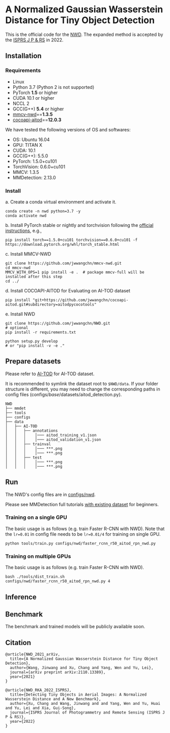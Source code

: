 # A Normalized Gaussian Wasserstein Distance for Tiny Object Detection

This is the official code for the [NWD](https://arxiv.org/abs/2110.13389). The expanded method is accepted by the [ISPRS J P & RS](https://www.sciencedirect.com/science/article/pii/S0924271622001599?dgcid=author) in 2022.

## Installation

### Requirements

- Linux
- Python 3.7 (Python 2 is not supported)
- PyTorch **1.5** or higher
- CUDA 10.1 or higher
- NCCL 2
- GCC(G++) **5.4** or higher
- [mmcv-nwd](https://github.com/jwwangchn/mmcv-nwd.git)==**1.3.5**
- [cocoapi-aitod](https://github.com/jwwangchn/cocoapi-aitod)==**12.0.3**

We have tested the following versions of OS and softwares:

- OS:  Ubuntu 16.04
- GPU: TITAN X
- CUDA: 10.1
- GCC(G++): 5.5.0
- PyTorch: 1.5.0+cu101
- TorchVision: 0.6.0+cu101
- MMCV: 1.3.5
- MMDetection: 2.13.0

### Install

a. Create a conda virtual environment and activate it.

```shell
conda create -n nwd python=3.7 -y
conda activate nwd
```

b. Install PyTorch stable or nightly and torchvision following the [official instructions](https://pytorch.org/), e.g.,

```shell
pip install torch==1.5.0+cu101 torchvision==0.6.0+cu101 -f https://download.pytorch.org/whl/torch_stable.html
```

c. Install MMCV-NWD

```shell
git clone https://github.com/jwwangchn/mmcv-nwd.git
cd mmcv-nwd
MMCV_WITH_OPS=1 pip install -e .  # package mmcv-full will be installed after this step
cd ../
```

d. Install COCOAPI-AITOD for Evaluating on AI-TOD dataset
```shell
pip install "git+https://github.com/jwwangchn/cocoapi-aitod.git#subdirectory=aitodpycocotools"
```

e. Install NWD

```shell
git clone https://github.com/jwwangchn/NWD.git
# optional
pip install -r requirements.txt

python setup.py develop
# or "pip install -v -e ."
```

## Prepare datasets

Please refer to [AI-TOD](https://github.com/jwwangchn/AI-TOD) for AI-TOD dataset.

It is recommended to symlink the dataset root to `$NWD/data`.
If your folder structure is different, you may need to change the corresponding paths in config files (configs/_base_/datasets/aitod_detection.py).

```shell
NWD
├── mmdet
├── tools
├── configs
├── data
│   ├── AI-TOD
│   │   ├── annotations
│   │   │    │─── aitod_training_v1.json
│   │   │    │─── aitod_validation_v1.json
│   │   ├── trainval
│   │   │    │─── ***.png
│   │   │    │─── ***.png
│   │   ├── test
│   │   │    │─── ***.png
│   │   │    │─── ***.png
```

## Run

The NWD's config files are in [configs/nwd](https://github.com/jwwangchn/NWD/tree/main/configs/nwd).

Please see MMDetection full tutorials [with existing dataset](docs/1_exist_data_model.md) for beginners.

### Training on a single GPU

The basic usage is as follows (e.g. train Faster R-CNN with NWD). Note that the `lr=0.01` in config file needs to be `lr=0.01/4` for training on single GPU.

```shell
python tools/train.py configs/nwd/faster_rcnn_r50_aitod_rpn_nwd.py
```

### Training on multiple GPUs

The basic usage is as follows (e.g. train Faster R-CNN with NWD).

```shell
bash ./tools/dist_train.sh configs/nwd/faster_rcnn_r50_aitod_rpn_nwd.py 4
```

## Inference


## Benchmark

The benchmark and trained models will be publicly available soon.

## Citation
```
@article{NWD_2021_arXiv,
  title={A Normalized Gaussian Wasserstein Distance for Tiny Object Detection},
  author={Wang, Jinwang and Xu, Chang and Yang, Wen and Yu, Lei},
  journal={arXiv preprint arXiv:2110.13389},
  year={2021}
}
```
```
@article{NWD_RKA_2022_ISPRSJ,
  title={Detecting Tiny Objects in Aerial Images: A Normalized Wasserstein Distance and A New Benchmark},
  author={Xu, Chang and Wang, Jinwang and and Yang, Wen and Yu, Huai and Yu, Lei and Xia, Gui-Song},
  journal={ISPRS Journal of Photogrammetry and Remote Sensing (ISPRS J P & RS)},
  year={2022}
}
